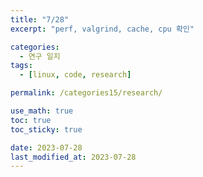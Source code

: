 ```yaml
---
title: "7/28"
excerpt: "perf, valgrind, cache, cpu 확인"

categories:
  - 연구 일지
tags:
  - [linux, code, research]

permalink: /categories15/research/

use_math: true
toc: true
toc_sticky: true

date: 2023-07-28
last_modified_at: 2023-07-28
---
```


